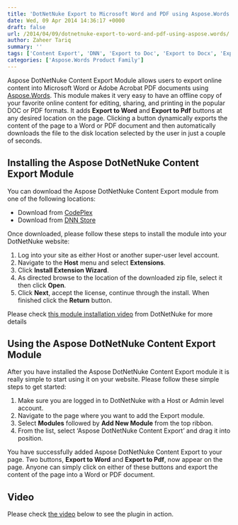 ```yaml
---
title: 'DotNetNuke Export to Microsoft Word and PDF using Aspose.Words'
date: Wed, 09 Apr 2014 14:36:17 +0000
draft: false
url: /2014/04/09/dotnetnuke-export-to-word-and-pdf-using-aspose.words/
author: Zaheer Tariq
summary: ''
tags: ['Content Export', 'DNN', 'Export to Doc', 'Export to Docx', 'Export to PDF', 'export']
categories: ['Aspose.Words Product Family']
---
```


Aspose DotNetNuke Content Export Module allows users to export online content into Microsoft Word or Adobe Acrobat PDF documents using [Aspose.Words][1]. This module makes it very easy to have an offline copy of your favorite online content for editing, sharing, and printing in the popular DOC or PDF formats. It adds **Export to Word** and **Export to Pdf** buttons at any desired location on the page. Clicking a button dynamically exports the content of the page to a Word or PDF document and then automatically downloads the file to the disk location selected by the user in just a couple of seconds.

## Installing the Aspose DotNetNuke Content Export Module

You can download the Aspose DotNetNuke Content Export module from one of the following locations:

*   Download from [CodePlex][2]
*   Download from [DNN Store][3]

Once downloaded, please follow these steps to install the module into your DotNetNuke website:

1.  Log into your site as either Host or another super-user level account.
2.  Navigate to the **Host** menu and select **Extensions**.
3.  Click **Install Extension Wizard**.
4.  As directed browse to the location of the downloaded zip file, select it then click **Open**.
5.  Click **Next**, accept the license, continue through the install. When finished click the **Return** button.

Please check [this module installation video][4] from DotNetNuke for more details

## Using the Aspose DotNetNuke Content Export Module

After you have installed the Aspose DotNetNuke Content Export module it is really simple to start using it on your website. Please follow these simple steps to get started:

1.  Make sure you are logged in to DotNetNuke with a Host or Admin level account.
2.  Navigate to the page where you want to add the Export module.
3.  Select **Modules** followed by **Add New Module** from the top ribbon.[](https://blog.aspose.com/wp-content/uploads/sites/2/2014/04/Aspose-DotNetNuke-Content-Export-add-module-to-page.png)
4.  From the list, select ‘Aspose DotNetNuke Content Export’ and drag it into position.

You have successfully added Aspose DotNetNuke Content Export to your page. Two buttons, **Export to Word** and **Export to Pdf**, now appear on the page. Anyone can simply click on either of these buttons and export the content of the page into a Word or PDF document.

## Video

Please check [the video][5] below to see the plugin in action.




[1]: http://www.aspose.com/word-component-suite.aspx
[2]: https://docs.aspose.com/
[3]: http://store.dnnsoftware.com/home/product-details/aspose-net-word-processing-and-pdf-document-exporter-for-dnn
[4]: http://www.dnnsoftware.com/community/learn/video-library/view-video/video/542/view/details/how-to-install-a-module-in-dotnetnuke-7
[5]: https://www.youtube.com/watch?v=ZlXqg47l0N0




